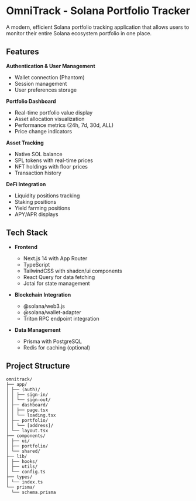 # OmniTrack - Solana Portfolio Tracker

A modern, efficient Solana portfolio tracking application that allows users to monitor their entire Solana ecosystem portfolio in one place.

## Features

 **Authentication & User Management**
  - Wallet connection (Phantom)
  - Session management
  - User preferences storage

   **Portfolio Dashboard**
  - Real-time portfolio value display
  - Asset allocation visualization
  - Performance metrics (24h, 7d, 30d, ALL)
  - Price change indicators

   **Asset Tracking**
  - Native SOL balance
  - SPL tokens with real-time prices
  - NFT holdings with floor prices
  - Transaction history

   **DeFi Integration**
  - Liquidity positions tracking
  - Staking positions
  - Yield farming positions
  - APY/APR displays

## Tech Stack

- **Frontend**
  - Next.js 14 with App Router
  - TypeScript
  - TailwindCSS with shadcn/ui components
  - React Query for data fetching
  - Jotai for state management

- **Blockchain Integration**
  - @solana/web3.js
  - @solana/wallet-adapter
  - Triton RPC endpoint integration

- **Data Management**
  - Prisma with PostgreSQL
  - Redis for caching (optional)


## Project Structure

```
omnitrack/
├── app/
│ ├── (auth)/
│ │ ├── sign-in/
│ │ └── sign-out/
│ ├── dashboard/
│ │ ├── page.tsx
│ │ └── loading.tsx
│ ├── portfolio/
│ │ └── [address]/
│ └── layout.tsx
├── components/
│ ├── ui/
│ ├── portfolio/
│ └── shared/
├── lib/
│ ├── hooks/
│ ├── utils/
│ └── config.ts
├── types/
│ └── index.ts
└── prisma/
  └── schema.prisma
```
